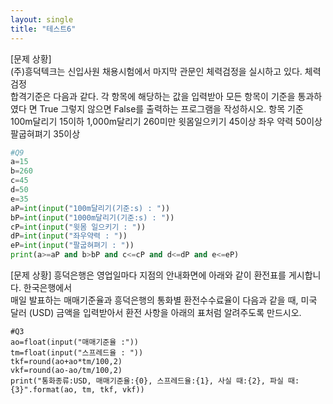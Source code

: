```yaml
---
layout: single
title: "테스트6"
---
```


[문제 상황]  
 (주)흥덕텍크는 신입사원 채용시험에서 마지막 관문인 체력검정을 실시하고 있다. 체력검정  
합격기준은 다음과 같다. 각 항목에 해당하는 값을 입력받아 모든 항목이 기준을 통과하였다 면 True 그렇지 않으면 False를 출력하는 프로그램을 작성하시오. 
항목 기준 
100m달리기 15이하 
1,000m달리기 260미만 
윗몸일으키기 45이상 
좌우 약력 50이상 
팔굽혀펴기 35이상

~~~python
#Q9
a=15
b=260
c=45
d=50
e=35
aP=int(input("100m달리기(기준:s) : "))
bP=int(input("1000m달리기(기준:s) : "))
cP=int(input("윗몸 일으키기 : "))
dP=int(input("좌우약력 : "))
eP=int(input("팔굽혀펴기 : "))
print(a>=aP and b>bP and c<=cP and d<=dP and e<=eP)
~~~

[문제 상황] 
 흥덕은행은 영업일마다 지점의 안내화면에 아래와 같이 환전표를 게시합니다. 한국은행에서  
매일 발표하는 매매기준율과 흥덕은행의 통화별 환전수수료율이 다음과 같을 때, 미국 달러 (USD) 금액을 입력받아서 환전 사항을 아래의 표처럼 알려주도록 만드시오. 

~~~pyton
#Q3
ao=float(input("매매기준율 :"))
tm=float(input("스프레드율 : "))
tkf=round(ao+ao*tm/100,2)
vkf=round(ao-ao/tm/100,2)
print("통화종류:USD, 매매기준율:{0}, 스프레드율:{1}, 사실 때:{2}, 파실 때:{3}".format(ao, tm, tkf, vkf))
~~~
